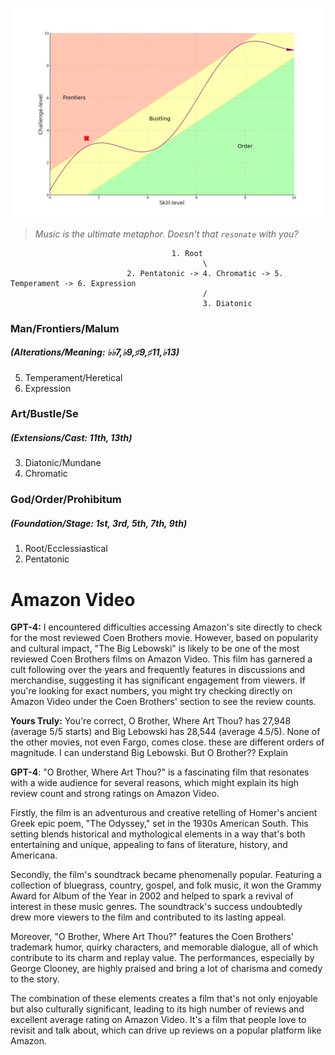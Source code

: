 ![](frontier.png)
 
 > *Music is the ultimate metaphor. Doesn't that `resonate` with you?*
 
                                        1. Root
                                               \
                              2. Pentatonic -> 4. Chromatic -> 5. Temperament -> 6. Expression
                                               /
                                               3. Diatonic



### Man/Frontiers/Malum
##### (Alterations/Meaning: ♭♭7,♭9,♯9,♯11,♭13) 
5. Temperament/Heretical
6. Expression
### Art/Bustle/Se
##### (Extensions/Cast: 11th, 13th)
3. Diatonic/Mundane
4. Chromatic
### God/Order/Prohibitum
##### (Foundation/Stage: 1st, 3rd, 5th, 7th, 9th)
1. Root/Ecclessiastical 
2. Pentatonic

# Amazon Video

**GPT-4:** I encountered difficulties accessing Amazon's site directly to check for the most reviewed Coen Brothers movie. However, based on popularity and cultural impact, "The Big Lebowski" is likely to be one of the most reviewed Coen Brothers films on Amazon Video. This film has garnered a cult following over the years and frequently features in discussions and merchandise, suggesting it has significant engagement from viewers. If you're looking for exact numbers, you might try checking directly on Amazon Video under the Coen Brothers' section to see the review counts.

**Yours Truly:** You're correct, O Brother, Where Art Thou? has 27,948 (average 5/5 starts) and Big Lebowski has 28,544 (average 4.5/5). None of the other movies, not even Fargo, comes close. these are different orders of magnitude. I can understand Big Lebowski. But O Brother?? Explain    

**GPT-4**: "O Brother, Where Art Thou?" is a fascinating film that resonates with a wide audience for several reasons, which might explain its high review count and strong ratings on Amazon Video.     

Firstly, the film is an adventurous and creative retelling of Homer's ancient Greek epic poem, "The Odyssey," set in the 1930s American South. This setting blends historical and mythological elements in a way that's both entertaining and unique, appealing to fans of literature, history, and Americana.

Secondly, the film's soundtrack became phenomenally popular. Featuring a collection of bluegrass, country, gospel, and folk music, it won the Grammy Award for Album of the Year in 2002 and helped to spark a revival of interest in these music genres. The soundtrack's success undoubtedly drew more viewers to the film and contributed to its lasting appeal.

Moreover, "O Brother, Where Art Thou?" features the Coen Brothers' trademark humor, quirky characters, and memorable dialogue, all of which contribute to its charm and replay value. The performances, especially by George Clooney, are highly praised and bring a lot of charisma and comedy to the story.

The combination of these elements creates a film that's not only enjoyable but also culturally significant, leading to its high number of reviews and excellent average rating on Amazon Video. It's a film that people love to revisit and talk about, which can drive up reviews on a popular platform like Amazon.


